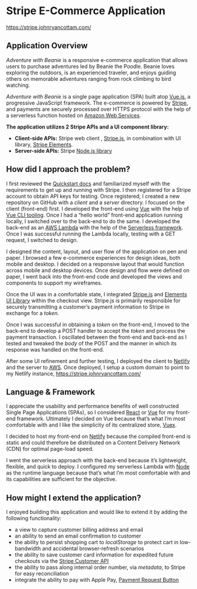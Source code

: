 # Stripe E-Commerce Application

https://stripe.johnryancottam.com/

## Application Overview

_Adventure with Beanie_ is a responsive e-commerce application that allows users to purchase adventures led by Beanie the Poodle. Beanie loves exploring the outdoors, is an experienced traveler, and enjoys guiding others on memorable adventures ranging from rock climbing to bird watching.

_Adventure with Beanie_ is a single page application (SPA) built atop [Vue.js](https://vuejs.org/), a progressive JavaScript framework. The e-commerce is powered by [Stripe](https://stripe.com/), and payments are securely processed over HTTPS protocol with the help of a serverless function hosted on [Amazon Web Services](https://aws.amazon.com/).

**The application utilizes 2 Stripe APIs and a UI component library:**

- **Client-side APIs:** Stripe web client , [Stripe.js](https://stripe.com/docs/web/setup), in combination with UI library, [Stripe Elements](https://stripe.com/payments/elements).
- **Server-side APIs:** Stripe [Node.js library](https://stripe.com/docs/libraries#node)

## How did I approach the problem?

I first reviewed the [Quickstart docs](https://stripe.com/docs/development) and familiarized myself with the requirements to get up and running with Stripe. I then registered for a Stripe account to obtain API keys for testing. Once registered, I created a new repository on GitHub with a _client_ and a _server_ directory. I focused on the client (front-end) first. I developed the front-end using [Vue](https://vuejs.org/) with the help of [Vue CLI tooling](https://cli.vuejs.org/). Once I had a “hello world” front-end application running locally, I switched over to the back-end to do the same. I developed the back-end as an [AWS Lambda](https://aws.amazon.com/lambda/) with the help of the [Serverless framework](https://serverless.com/). Once I was successful running the Lambda locally, testing with a GET request, I switched to design.

I designed the content, layout, and user flow of the application on pen and paper. I browsed a few e-commerce experiences for design ideas, both mobile and desktop. I decided on a responsive layout that would function across mobile and desktop devices. Once design and flow were defined on paper, I went back into the front-end code and developed the views and components to support my wireframes.

Once the UI was in a comfortable state, I integrated [Stripe.js](https://stripe.com/docs/web/setup) and [Elements UI Library](https://stripe.com/payments/elements) within the checkout view. Stripe.js is primarily responsible for securely transmitting a customer’s payment information to Stripe in exchange for a _token_.

Once I was successful in obtaining a _token_ on the front-end, I moved to the back-end to develop a POST handler to accept the _token_ and process the payment transaction. I oscillated between the front-end and back-end as I tested and tweaked the _body_ of the POST and the manner in which its response was handled on the front-end.

After some UI refinement and further testing, I deployed the client to [Netlify](https://www.netlify.com/) and the server to [AWS](https://aws.amazon.com/). Once deployed, I setup a custom domain to point to my Netlify instance, https://stripe.johnryancottam.com/

## Language & Framework

I appreciate the usability and performance benefits of well constructed Single Page Applications (SPAs), so I considered [React](https://reactjs.org/) or [Vue](https://vuejs.org/) for my front-end framework. Ultimately I decided on Vue because that’s what I’m most comfortable with and I like the simplicity of its centralized store, [Vuex](https://vuex.vuejs.org/).

I decided to host my front-end on [Netlify](https://www.netlify.com/) because the compiled front-end is static and could therefore be distributed on a Content Delivery Network (CDN) for optimal page-load speed.

I went the serverless approach with the back-end because it’s lightweight, flexible, and quick to deploy. I configured my serverless Lambda with [Node](https://nodejs.org/en/) as the runtime language because that’s what I’m most comfortable with and its capabilities are sufficient for the objective.

## How might I extend the application?

I enjoyed building this application and would like to extend it by adding the following functionality:

- a view to capture customer billing address and email
- an ability to send an email confirmation to customer
- the ability to persist shopping cart to _localStorage_ to protect cart in low-bandwidth and accidental browser-refresh scenarios
- the ability to save customer card information for expedited future checkouts via the [Stripe Customer API](https://stripe.com/docs/saving-cards)
- the ability to pass along internal order number, via _metadata_, to Stripe for easy reconciliation
- integrate the ability to pay with Apple Pay, [Payment Request Button](https://stripe.com/docs/stripe-js/elements/payment-request-button#payment-request-button-element)
